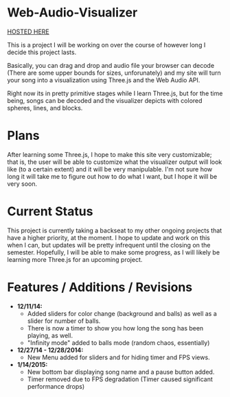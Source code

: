 Web-Audio-Visualizer
====================
<a href="http://webvisualizer.herokuapp.com/">HOSTED HERE</a>

This is a project I will be working on over the course of however long I decide this project lasts. 

Basically, you can drag and drop and audio file your browser can decode (There are some upper bounds for sizes, unforunately)
and my site will turn your song into a visualization using Three.js and the Web Audio API. 

Right now its in pretty primitive stages while I learn Three.js, but for the time being, songs can be decoded and the visualizer
depicts with colored spheres, lines, and blocks. 

<h1> Plans </h1>
After learning some Three.js, I hope to make this site very customizable; that is, the user will be able to customize what
the visualizer output will look like (to a certain extent) and it will be very manipulable. I'm not sure how long it will
take me to figure out how to do what I want, but I hope it will be very soon. 

<h1>Current Status</h1>
This project is currently taking a backseat to my other ongoing projects that have a higher priority, at the moment. I hope to update and work on this when I can, but updates will be pretty infrequent until the closing on the semester. Hopefully, I will be able to make some progress, as I will likely be learning more Three.js for an upcoming project. 


<h1> Features / Additions / Revisions</h1>
<ul>
<li>  <strong> 12/11/14: </strong>
<ul>
<li>Added sliders for color change (background and balls) as well as a slider for number of balls. </li>
<li>There is now a timer to show you how long the song has been playing, as well. </li>
<li>"Infinity mode" added to balls mode (random chaos, essentially)</li>
</ul>
</li>
<li>  <strong> 12/27/14 - 12/28/2014: </strong>
<ul>
<li>New Menu added for sliders and for hiding timer and FPS views.</li>
</ul>
</li>
<li>  <strong> 1/14/2015: </strong>
<ul>
<li>New bottom bar displaying song name and a pause button added. </li>
<li>Timer removed due to FPS degradation (Timer caused significant performance drops)</li>
</ul>
</li>
</ul>
